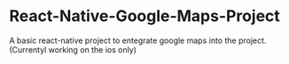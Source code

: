 # React-Native-Google-Maps-Project
A basic react-native project to entegrate google maps into the project. (Currentyl working on the ios only)
